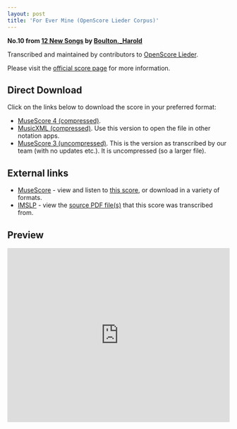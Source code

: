 ```yaml
---
layout: post
title: 'For Ever Mine (OpenScore Lieder Corpus)'
---
```


__No.10 from [12 New Songs](https://fourscoreandmore.org/OpenScore/Boulton%2C_Harold/12_New_Songs/) by [Boulton,_Harold](https://fourscoreandmore.org/OpenScore/Boulton%2C_Harold)__

Transcribed and maintained by contributors to [OpenScore Lieder].

Please visit the [official score page] for more information.

[official score page]: https://musescore.com/openscore-lieder-corpus/scores/6416048
[OpenScore Lieder]: https://musescore.com/openscore-lieder-corpus

## Direct Download

Click on the links below to download the score in your preferred format:
- [MuseScore 4 (compressed)](https://fourscoreandmore.org/OpenScore/Boulton%2C_Harold/12_New_Songs/10_For_Ever_Mine.mscz).
- [MusicXML (compressed)](https://fourscoreandmore.org/OpenScore/Boulton%2C_Harold/12_New_Songs/10_For_Ever_Mine.mxl). Use this version to open the file in other notation apps.
- [MuseScore 3 (uncompressed)](https://raw.githubusercontent.com/OpenScore/Lieder/refs/heads/main/scores/Boulton%2C_Harold/12_New_Songs/10_For_Ever_Mine/lc6416048.mscx). This is the version as transcribed by our team (with no updates etc.). It is uncompressed (so a larger file).

## External links

- [MuseScore] - view and listen to [this score][MuseScore], or download in a variety of formats.
- [IMSLP] - view the [source PDF file(s)][IMSLP] that this score was transcribed from.

[MuseScore]: https://musescore.com/score/6416048
[IMSLP]: https://imslp.org/wiki/Special:ReverseLookup/285334

## Preview

<iframe width="100%" height="394" src="https://musescore.com/openscore-lieder-corpus/scores/6416048/embed" frameborder="0" allowfullscreen allow="autoplay; fullscreen"></iframe>
